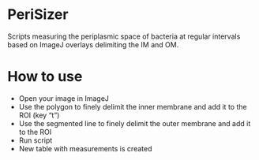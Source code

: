 # PeriSizer
Scripts measuring the periplasmic space of bacteria at regular intervals based on ImageJ overlays delimiting the IM and OM.

# How to use
- Open your image in ImageJ	
- Use the polygon to finely delimit the inner membrane and add it to the ROI (key “t”) 
- Use the segmented line to finely delimit the outer membrane and add it to the ROI 
- Run script 
- New table with measurements is created
